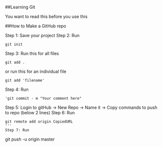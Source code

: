 ##Learning Git

You want to read this before you use this


##How to Make a GitHub repo

Step 1: Save your project
Step 2: Run 
```
git init
```
Step 3: Run this for all files
```
git add . 
```
or run this for an individual file
```
git add 'filename' 
```
Step 4: Run 
```
'git commit - m "Your comment here" 
```
Step 5: Login to gitHub -> New Repo -> Name it -> Copy commands to push to repo (below 2 lines)
Step 6: Run 
```
git remote add origin CopiedURL
'''
Step 7: Run
```
git push -u origin master
```